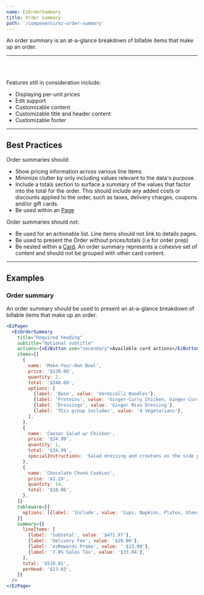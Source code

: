 ```yaml
---
name: EzOrderSummary
title: Order summary
path: '/components/ez-order-summary'
---
```


An order summary is an at-a-glance breakdown of billable items that make up an order.

---

<EzAlert
  headline="This component is under development"
  tagline="There will likely be breaking changes to the API. Proceed with caution."
  use="warning"
/>

<br/>
<br/>

Features still in consideration include:

- Displaying per-unit prices
- Edit support
- Customizable content
- Customizable title and header content
- Customizable footer

---

## Best Practices

Order summaries should:

- Show pricing information across various line items
- Minimize clutter by only including values relevant to the data's purpose.
- Include a totals section to surface a summary of the values that factor into the total for the order. This should include any added costs or discounts applied to the order, such as taxes, delivery charges, coupons and/or gift cards.
- Be used within an [Page](/components/ez-page)

Order summaries should not:

- Be used for an actionable list. Line items should not link to details pages.
- Be used to present the Order without prices/totals (i.e for order prep)
- Be nested within a [Card](/components/ez-card). An order summary represents a cohesive set of content and should not be grouped with other card content.

---

## Examples

### Order summary

An order summary should be used to present an at-a-glance breakdown of billable items that make up an order.

```jsx
<EzPage>
  <EzOrderSummary
    title="Required heading"
    subtitle="Optional subtitle"
    actions={<EzButton use="secondary">Available card actions</EzButton>}
    items={[
      {
        name: 'Make-Your-Own Bowl',
        price: '$120.00',
        quantity: 2,
        total: '$240.00',
        options: [
          {label: 'Base', value: 'Vermicelli Noodles'},
          {label: 'Proteins', value: 'Ginger-Curry Chicken, Ginger-Curry Tofu'},
          {label: 'Dressings', value: 'Ginger Miso Dressing'},
          {label: 'This group includes', value: '4 Vegetarians'},
        ],
      },
      {
        name: 'Caesar Salad w/ Chicken',
        price: '$34.99',
        quantity: 1,
        total: '$34.99',
        specialInstructions: 'Salad dressing and croutons on the side please!',
      },
      {
        name: 'Chocolate Chunk Cookies',
        price: '$1.29',
        quantity: 14,
        total: '$18.06',
      },
    ]}
    tableware={{
      options: [{label: 'Include', value: 'Cups, Napkins, Plates, Utensils'}],
    }}
    summary={{
      lineItems: [
        {label: 'Subtotal', value: '$471.97'},
        {label: 'Delivery Fee', value: '$20.00'},
        {label: 'ezRewards Promo', value: '-$15.00'},
        {label: '7.0% Sales Tax', value: '$33.04'},
      ],
      total: '$510.01',
      perHead: '$13.03',
    }}
  />
</EzPage>
```
